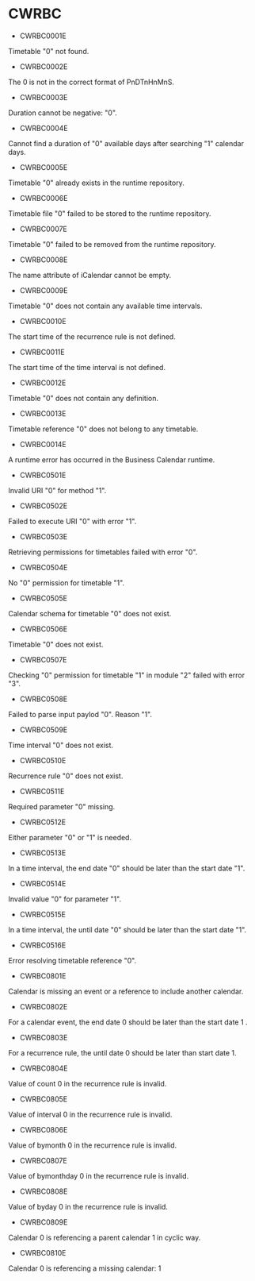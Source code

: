 # CWRBC

- CWRBC0001E

Timetable "0" not found.
- CWRBC0002E

The 0 is not in the correct format of PnDTnHnMnS.
- CWRBC0003E

Duration cannot be negative: "0".
- CWRBC0004E

Cannot find a duration of "0" available days after searching "1" calendar days.
- CWRBC0005E

Timetable "0" already exists in the runtime repository.
- CWRBC0006E

Timetable file "0" failed to be stored to the runtime repository.
- CWRBC0007E

Timetable "0" failed to be removed from the runtime repository.
- CWRBC0008E

The name attribute of iCalendar cannot be empty.
- CWRBC0009E

Timetable "0" does not contain any available time intervals.
- CWRBC0010E

The start time of the recurrence rule is not defined.
- CWRBC0011E

The start time of the time interval is not defined.
- CWRBC0012E

Timetable "0" does not contain any definition.
- CWRBC0013E

Timetable reference "0" does not belong to any timetable.
- CWRBC0014E

A runtime error has occurred in the Business Calendar runtime.
- CWRBC0501E

Invalid URI "0" for method "1".
- CWRBC0502E

Failed to execute URI "0" with error "1".
- CWRBC0503E

Retrieving permissions for timetables failed with error "0".
- CWRBC0504E

No "0" permission for timetable "1".
- CWRBC0505E

Calendar schema for timetable "0" does not exist.
- CWRBC0506E

Timetable "0" does not exist.
- CWRBC0507E

Checking "0" permission for timetable "1" in module "2" failed with error "3".
- CWRBC0508E

Failed to parse input paylod "0". Reason "1".
- CWRBC0509E

Time interval "0" does not exist.
- CWRBC0510E

Recurrence rule "0" does not exist.
- CWRBC0511E

Required parameter "0" missing.
- CWRBC0512E

Either parameter "0" or "1" is needed.
- CWRBC0513E

In a time interval, the end date "0" should be later than the start date "1".
- CWRBC0514E

Invalid value "0" for parameter "1".
- CWRBC0515E

In a time interval, the until date "0" should be later than the start date "1".
- CWRBC0516E

Error resolving timetable reference "0".
- CWRBC0801E

Calendar is missing an event or a reference to include another calendar.
- CWRBC0802E

For a calendar event, the end date 0 should be later than the start date 1 .
- CWRBC0803E

For a recurrence rule, the until date 0 should be later than start date 1.
- CWRBC0804E

Value of count 0 in the recurrence rule is invalid.
- CWRBC0805E

Value of interval 0 in the recurrence rule is invalid.
- CWRBC0806E

Value of bymonth 0 in the recurrence rule is invalid.
- CWRBC0807E

Value of bymonthday 0 in the recurrence rule is invalid.
- CWRBC0808E

Value of byday 0 in the recurrence rule is invalid.
- CWRBC0809E

Calendar 0 is referencing a parent calendar 1 in cyclic way.
- CWRBC0810E

Calendar 0 is referencing a missing calendar: 1